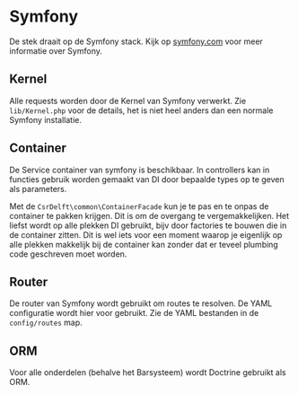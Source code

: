 # Symfony

De stek draait op de Symfony stack. Kijk op [symfony.com](https://symfony.com) voor meer informatie over Symfony.

## Kernel

Alle requests worden door de Kernel van Symfony verwerkt. Zie `lib/Kernel.php` voor de details, het is niet heel anders dan een normale Symfony installatie.

## Container

De Service container van symfony is beschikbaar. In controllers kan in functies gebruik worden gemaakt van DI door bepaalde types op te geven als parameters.

Met de `CsrDelft\common\ContainerFacade` kun je te pas en te onpas de container te pakken krijgen. Dit is om de overgang te vergemakkelijken. Het liefst wordt op alle plekken DI gebruikt, bijv door factories te bouwen die in de container zitten. Dit is wel iets voor een moment waarop je eigenlijk op alle plekken makkelijk bij de container kan zonder dat er teveel plumbing code geschreven moet worden.

## Router

De router van Symfony wordt gebruikt om routes te resolven. De YAML configuratie wordt hier voor gebruikt. Zie de YAML bestanden in de `config/routes` map.

## ORM

Voor alle onderdelen (behalve het Barsysteem) wordt Doctrine gebruikt als ORM.
